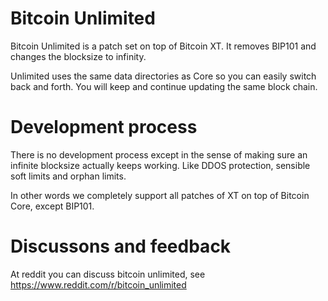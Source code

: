 Bitcoin Unlimited
=================

Bitcoin Unlimited is a patch set on top of Bitcoin XT. It removes BIP101 and changes the blocksize to infinity. 

Unlimited uses the same data directories as Core so you can easily switch back and forth. You will keep and continue updating the same block chain.
 
Development process
===================

There is no development process except in the sense of making sure an infinite blocksize actually keeps working. Like DDOS protection, sensible soft limits and orphan limits. 

In other words we completely support all patches of XT on top of Bitcoin Core, except BIP101. 

Discussons and feedback
======================
At reddit you can discuss bitcoin unlimited, see https://www.reddit.com/r/bitcoin_unlimited
